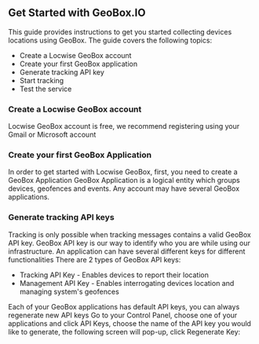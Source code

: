 

Get Started with GeoBox.IO
--------------------------
This guide provides instructions to get you started collecting devices locations using GeoBox. The guide covers the following topics:

* Create a Locwise GeoBox account
* Create your first GeoBox application
* Generate tracking API key
* Start tracking
* Test the service

### Create a Locwise GeoBox account
Locwise GeoBox account is free, we recommend registering using your Gmail or Microsoft account
### Create your first GeoBox Application
In order to get started with Locwise GeoBox, first, you need to create a GeoBox Application
GeoBox Application is a logical entity which groups devices, geofences and events.
Any account may have several GeoBox applications. 

### Generate tracking API keys
Tracking is only possible when tracking messages contains a valid GeoBox API key. 
GeoBox API key is our way to identify who you are while using our infrastructure.
An application can have several different keys for different functionalities 
There are 2 types of GeoBox API keys:
- Tracking API Key - Enables devices to report their location
- Management API Key - Enables interrogating devices location and managing system's geofences

Each of your GeoBox applications has default API keys, you can always regenerate new API keys
Go to your Control Panel, choose one of your applications and click API Keys, choose the name of the API key you would like to generate, the following screen will pop-up, click Regenerate Key:

